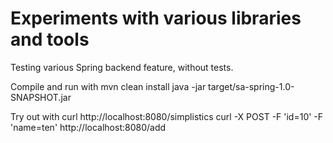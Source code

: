 # Experiments with various libraries and tools

Testing various Spring backend feature, without tests.

Compile and run with
	mvn clean install
	java -jar target/sa-spring-1.0-SNAPSHOT.jar

Try out with
	curl http://localhost:8080/simplistics
	curl -X POST -F 'id=10' -F 'name=ten' http://localhost:8080/add
